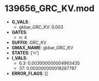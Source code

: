 # 139656_GRC_KV.mod

- **G_VALS**:
  - gkbar_GRC_KV: 0.003
- **GATES**:
  - n: 4
- **SUFFIX**: GRC_KV
- **GMAX_NAME**: gkbar_GRC_KV
- **STATES**: ['n']
- **I_VALS**:
  - 6.3: 0.003000000004963435
  - 37: 0.003000000018287787
- **ERROR_FLAGS**: []
